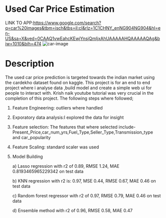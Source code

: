 # Used Car Price Estimation



LINK TO APP:https://www.google.com/search?q=car%20images&tbm=isch&tbs=il:cl&rlz=1C1CHNY_enNG904NG904&hl=en-US&sa=X&ved=0CAAQ1vwEahcKEwjYnsjQmIjxAhUAAAAAHQAAAAAQAg&biw=1010&bih=474
![car-image](https://user-images.githubusercontent.com/72034856/121199174-9eb9d700-c86a-11eb-83b4-c82acddc6ef0.jpg)

# Description
The used car price prediction is targeted towards the indian market using the cardekho dataset found on kaggle.
This project is for an end to end project where i analyse data ,build model and create a simple web ui for people to interact with.
Krish naik youtube tutorial was very crucial in the completion of this project.
The following steps where followed;
1) Feature Engineering: outliers where handled
2) Exporatory data analysis:I explored the data for insight
3) Feature selection: The features that where selected include-Present_Price,car_num_yrs,Fuel_Type,Seller_Type,Transmission_type and car_popularity
4) Feature Scaling: standard scaler was used
5) Model Building

    a) Lasso regression with r2 of 0.89, RMSE 1.24, MAE 0.8193465965229342 on test data 

    b) KNN regression with  r2 is: 0.97, MSE 0.44, RMSE 0.67, MAE 0.46 on test data

    c) Random forest regressor with r2 of 0.97, RMSE 0.79, MAE 0.46 on test data

    d) Ensemble method with r2 of 0.96, RMSE 0.58, MAE 0.47
                                                                                                                                                    
